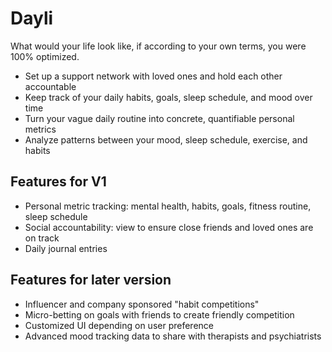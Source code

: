 # Dayli

What would your life look like, if according to your own terms, you were 100% optimized.

- Set up a support network with loved ones and hold each other accountable
- Keep track of your daily habits, goals, sleep schedule, and mood over time
- Turn your vague daily routine into concrete, quantifiable personal metrics
- Analyze patterns between your mood, sleep schedule, exercise, and habits

## Features for V1

- Personal metric tracking: mental health, habits, goals, fitness routine, sleep schedule
- Social accountability: view to ensure close friends and loved ones are on track
- Daily journal entries

## Features for later version
- Influencer and company sponsored "habit competitions"
- Micro-betting on goals with friends to create friendly competition
- Customized UI depending on user preference
- Advanced mood tracking data to share with therapists and psychiatrists

